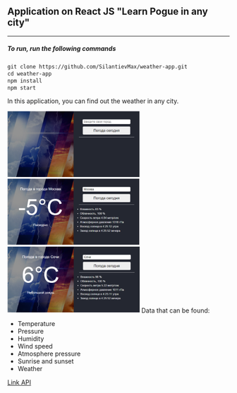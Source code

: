 ﻿## Application on React JS "Learn Pogue in any city"
___
##### To run, run the following commands
```
git clone https://github.com/SilantievMax/weather-app.git
cd weather-app
npm install
npm start
```
In this application, you can find out the weather in any city.

<img src="img/weather1.png" alt="weather" width="300"/>
<img src="img/weather2.png" alt="weather" width="300"/>
<img src="img/weather3.png" alt="weather" width="300"/>
<!-- ![weather](img/weather1.png)
![weather](img/weather2.png)
![weather](img/weather3.png) -->
Data that can be found:

- Temperature
- Pressure
- Humidity
- Wind speed
- Atmosphere pressure
- Sunrise and sunset
- Weather 

[Link API](https://openweathermap.org/)
